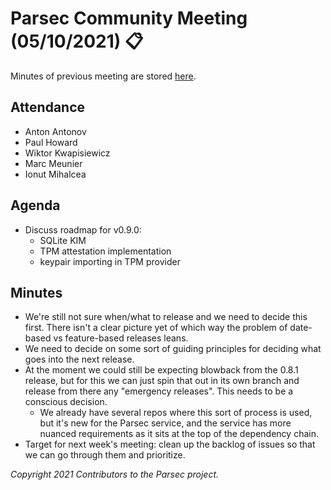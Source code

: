 # Parsec Community Meeting (05/10/2021) 📋

Minutes of previous meeting are stored
[here](https://github.com/parallaxsecond/community/tree/main/minutes).

## Attendance

- Anton Antonov
- Paul Howard
- Wiktor Kwapisiewicz
- Marc Meunier
- Ionut Mihalcea

## Agenda

- Discuss roadmap for v0.9.0:
   - SQLite KIM
   - TPM attestation implementation
   - keypair importing in TPM provider

## Minutes

- We're still not sure when/what to release and we need to decide this first. There isn't a clear
   picture yet of which way the problem of date-based vs feature-based releases leans.
- We need to decide on some sort of guiding principles for deciding what goes into the next release.
- At the moment we could still be expecting blowback from the 0.8.1 release, but for this we can
   just spin that out in its own branch and release from there any "emergency releases". This needs
   to be a conscious decision.
   - We already have several repos where this sort of process is used, but it's new for the Parsec
      service, and the service has more nuanced requirements as it sits at the top of the dependency
      chain.
- Target for next week's meeting: clean up the backlog of issues so that we can go through them and
   prioritize.

*Copyright 2021 Contributors to the Parsec project.*
